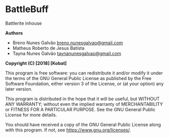 # BattleBuff

Battlerite inhouse

**Authors**<br>
* Breno Nunes Galvão breno.nunesgalvao@gmail.com<br>
* Matheus Roberto de Jesus Batista<br>
* Tayna Nunes Galvão taynanunesgalvao@gmail.com<br>

**Copyright (C) [2018] [Kobat]**

This program is free software: you can redistribute it and/or modify
it under the terms of the GNU General Public License as published by
the Free Software Foundation, either version 3 of the License, or
(at your option) any later version.

This program is distributed in the hope that it will be useful,
but WITHOUT ANY WARRANTY; without even the implied warranty of
MERCHANTABILITY or FITNESS FOR A PARTICULAR PURPOSE.  See the
GNU General Public License for more details.

You should have received a copy of the GNU General Public License
along with this program.  If not, see <https://www.gnu.org/licenses/>.
